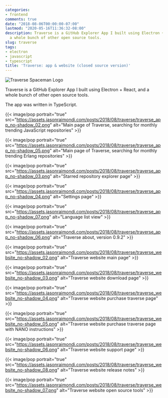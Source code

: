 ```yaml
---
categories:
- frontend
comments: true
date: "2018-08-06T00:00:00-07:00"
lastmod: "2020-05-16T11:36:32-08:00"
description: Traverse is a GitHub Explorer App I built using Electron + React, and
  a whole bunch of other open source tools.
slug: traverse
tags:
- electron
- javascript
- typescript
title: 'Traverse: app & website (closed source version)'
---
```


![Traverse Spaceman Logo](https://assets.jasonraimondi.com/posts/2018/08/traverse/pointing_0.5x.png)

Traverse is a GitHub Explorer App I built using Electron + React, and a whole bunch of other open source tools.

The app was written in TypeScript.

{{< image/pop portrait="true" src="https://assets.jasonraimondi.com/posts/2018/08/traverse/traverse_app_no-shadow_02.png" alt="Main page of Traverse, searching for monthly trending JavaScript repositories" >}}

{{< image/pop portrait="true" src="https://assets.jasonraimondi.com/posts/2018/08/traverse/traverse_app_no-shadow_05.png" alt="Main page of Traverse, searching for monthly trending Erlang repositories" >}}

{{< image/pop portrait="true" src="https://assets.jasonraimondi.com/posts/2018/08/traverse/traverse_app_no-shadow_03.png" alt="Starred repository explorer page" >}}

{{< image/pop portrait="true" src="https://assets.jasonraimondi.com/posts/2018/08/traverse/traverse_app_no-shadow_04.png" alt="Settings page" >}}

{{< image/pop portrait="true" src="https://assets.jasonraimondi.com/posts/2018/08/traverse/traverse_app_no-shadow_07.png" alt="Language list view" >}}

{{< image/pop portrait="true" src="https://assets.jasonraimondi.com/posts/2018/08/traverse/traverse_app_no-shadow_06.png" alt="Traverse about, version 0.9.2" >}}

{{< image/pop portrait="true" src="https://assets.jasonraimondi.com/posts/2018/08/traverse/traverse_website_no-shadow_02.png" alt="Traverse website main page" >}}

{{< image/pop portrait="true" src="https://assets.jasonraimondi.com/posts/2018/08/traverse/traverse_website_no-shadow_03.png" alt="Traverse website download page" >}}

{{< image/pop portrait="true" src="https://assets.jasonraimondi.com/posts/2018/08/traverse/traverse_website_no-shadow_04.png" alt="Traverse website purchase traverse page" >}}

{{< image/pop portrait="true" src="https://assets.jasonraimondi.com/posts/2018/08/traverse/traverse_website_no-shadow_05.png" alt="Traverse website purchase traverse page with NANO instructions" >}}

{{< image/pop portrait="true" src="https://assets.jasonraimondi.com/posts/2018/08/traverse/traverse_website_no-shadow_06.png" alt="Traverse website support page" >}}

{{< image/pop portrait="true" src="https://assets.jasonraimondi.com/posts/2018/08/traverse/traverse_website_no-shadow_08.png" alt="Traverse website release notes" >}}

{{< image/pop portrait="true" src="https://assets.jasonraimondi.com/posts/2018/08/traverse/traverse_website_no-shadow_07.png" alt="Traverse website open source tools" >}}

